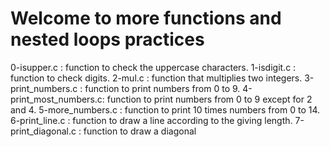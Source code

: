 # Welcome to more functions and nested loops practices
0-isupper.c : function to check the uppercase characters.
1-isdigit.c : function to check digits.
2-mul.c : function that multiplies two integers.
3-print_numbers.c : function to print numbers from 0 to 9.
4-print_most_numbers.c: function to print numbers from 0 to 9 except for 2 and 4.
5-more_numbers.c : function to print 10 times numbers from 0 to 14.
6-print_line.c : function to draw a line according to the giving length.
7-print_diagonal.c : function to draw a diagonal
